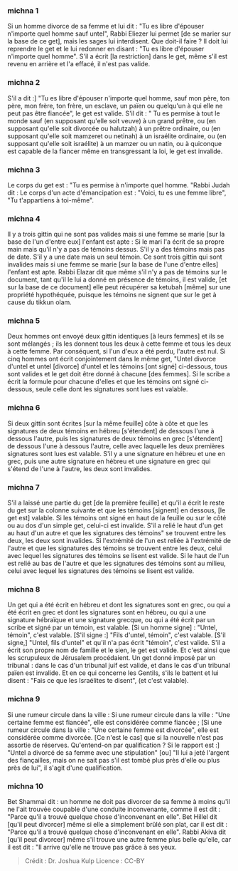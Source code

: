 
### michna 1
Si un homme divorce de sa femme et lui dit : "Tu es libre d'épouser n'importe quel homme sauf untel", Rabbi Eliezer lui permet [de se marier sur la base de ce get], mais les sages lui interdisent. Que doit-il faire ? Il doit lui reprendre le get et le lui redonner en disant : "Tu es libre d'épouser n'importe quel homme". S'il a écrit [la restriction] dans le get, même s'il est revenu en arrière et l'a effacé, il n'est pas valide.

### michna 2
S'il a dit :] "Tu es libre d'épouser n'importe quel homme, sauf mon père, ton père, mon frère, ton frère, un esclave, un païen ou quelqu'un à qui elle ne peut pas être fiancée", le get est valide. S'il dit : " Tu es permise à tout le monde sauf (en supposant qu'elle soit veuve) à un grand prêtre, ou (en supposant qu'elle soit divorcée ou halutzah) à un prêtre ordinaire, ou (en supposant qu'elle soit mamzeret ou netinah) à un israélite ordinaire, ou (en supposant qu'elle soit israélite) à un mamzer ou un natin, ou à quiconque est capable de la fiancer même en transgressant la loi, le get est invalide.

### michna 3
Le corps du get est : "Tu es permise à n'importe quel homme. "Rabbi Judah dit : Le corps d'un acte d'émancipation est : "Voici, tu es une femme libre", "Tu t'appartiens à toi-même".

### michna 4
Il y a trois gittin qui ne sont pas valides mais si une femme se marie [sur la base de l'un d'entre eux] l'enfant est apte : Si le mari l'a écrit de sa propre main mais qu'il n'y a pas de témoins dessus. S'il y a des témoins mais pas de date. S'il y a une date mais un seul témoin. Ce sont trois gittin qui sont invalides mais si une femme se marie [sur la base de l'une d'entre elles] l'enfant est apte. Rabbi Elazar dit que même s'il n'y a pas de témoins sur le document, tant qu'il le lui a donné en présence de témoins, il est valide, [et sur la base de ce document] elle peut récupérer sa ketubah [même] sur une propriété hypothéquée, puisque les témoins ne signent que sur le get à cause du tikkun olam.

### michna 5
Deux hommes ont envoyé deux gittin identiques [à leurs femmes] et ils se sont mélangés ; ils les donnent tous les deux à cette femme et tous les deux à cette femme. Par conséquent, si l'un d'eux a été perdu, l'autre est nul. Si cinq hommes ont écrit conjointement dans le même get, "Untel divorce d'untel et untel [divorce] d'untel et les témoins [ont signé] ci-dessous, tous sont valides et le get doit être donné à chacune [des femmes]. Si le scribe a écrit la formule pour chacune d'elles et que les témoins ont signé ci-dessous, seule celle dont les signatures sont lues est valable.

### michna 6
Si deux gittin sont écrites [sur la même feuille] côte à côte et que les signatures de deux témoins en hébreu [s'étendent] de dessous l'une à dessous l'autre, puis les signatures de deux témoins en grec [s'étendent] de dessous l'une à dessous l'autre, celle avec laquelle les deux premières signatures sont lues est valable. S'il y a une signature en hébreu et une en grec, puis une autre signature en hébreu et une signature en grec qui s'étend de l'une à l'autre, les deux sont invalides.

### michna 7
S'il a laissé une partie du get [de la première feuille] et qu'il a écrit le reste du get sur la colonne suivante et que les témoins [signent] en dessous, [le get est] valable. Si les témoins ont signé en haut de la feuille ou sur le côté ou au dos d'un simple get, celui-ci est invalide. S'il a relié le haut d'un get au haut d'un autre et que les signatures des témoins" se trouvent entre les deux, les deux sont invalides. Si l'extrémité de l'un est reliée à l'extrémité de l'autre et que les signatures des témoins se trouvent entre les deux, celui avec lequel les signatures des témoins se lisent est valide. Si le haut de l'un est relié au bas de l'autre et que les signatures des témoins sont au milieu, celui avec lequel les signatures des témoins se lisent est valide.

### michna 8
Un get qui a été écrit en hébreu et dont les signatures sont en grec, ou qui a été écrit en grec et dont les signatures sont en hébreu, ou qui a une signature hébraïque et une signature grecque, ou qui a été écrit par un scribe et signé par un témoin, est valable. [Si un homme signe] : "Untel, témoin", c'est valable. [S'il signe :] "Fils d'untel, témoin", c'est valable. [S'il signe,] "Untel, fils d'untel" et qu'il n'a pas écrit "témoin", c'est valide. S'il a écrit son propre nom de famille et le sien, le get est valide. Et c'est ainsi que les scrupuleux de Jérusalem procédaient. Un get donné imposé par un tribunal : dans le cas d'un tribunal juif est valide, et dans le cas d'un tribunal païen est invalide. Et en ce qui concerne les Gentils, s'ils le battent et lui disent : "Fais ce que les Israélites te disent", (et c'est valable).

### michna 9
Si une rumeur circule dans la ville : Si une rumeur circule dans la ville : "Une certaine femme est fiancée", elle est considérée comme fiancée ; [Si une rumeur circule dans la ville : "Une certaine femme est divorcée", elle est considérée comme divorcée. [Ce n'est le cas] que si la nouvelle n'est pas assortie de réserves. Qu'entend-on par qualification ? Si le rapport est :] "Untel a divorcé de sa femme avec une stipulation" [ou] "Il lui a jeté l'argent des fiançailles, mais on ne sait pas s'il est tombé plus près d'elle ou plus près de lui", il s'agit d'une qualification.

### michna 10
Bet Shammai dit : un homme ne doit pas divorcer de sa femme à moins qu'il ne l'ait trouvée coupable d'une conduite inconvenante, comme il est dit : "Parce qu'il a trouvé quelque chose d'inconvenant en elle". Bet Hillel dit [qu'il peut divorcer] même si elle a simplement brûlé son plat, car il est dit : "Parce qu'il a trouvé quelque chose d'inconvenant en elle". Rabbi Akiva dit [qu'il peut divorcer] même s'il trouve une autre femme plus belle qu'elle, car il est dit : "Il arrive qu'elle ne trouve pas grâce à ses yeux.

>Crédit : Dr. Joshua Kulp
>Licence : CC-BY